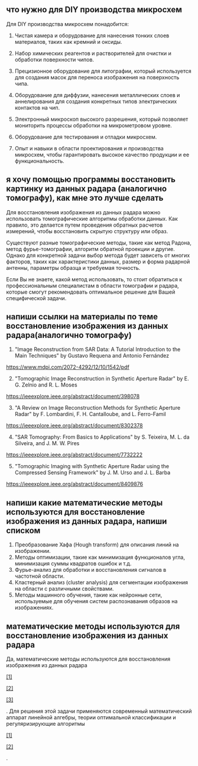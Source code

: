 ## что нужно для DIY производства микросхем

Для DIY производства микросхем понадобится:

1. Чистая камера и оборудование для нанесения тонких слоев материалов, таких как кремний и оксиды.

2. Набор химических реагентов и растворителей для очистки и обработки поверхности чипов.

3. Прецизионное оборудование для литографии, который используется для создания масок для переноса изображения на поверхность чипа.

4. Оборудование для диффузии, нанесения металлических слоев и аннелирования для создания конкретных типов электрических контактов на чип.

5. Электронный микроскоп высокого разрешения, который позволяет мониторить процессы обработки на микрометровом уровне.

6. Оборудование для тестирования и отладки микросхем.

7. Опыт и навыки в области проектирования и производства микросхем, чтобы гарантировать высокое качество продукции и ее функциональность.

## я хочу помощью программы восстановить картинку из данных радара (аналогично томографу), как мне это лучше сделать

Для восстановления изображения из данных радара можно использовать томографические алгоритмы обработки данных. Как правило, это делается путем проведения обратных расчетов измерений, чтобы восстановить скрытую структуру или образ.

Существуют разные томографические методы, такие как метод Радона, метод фурье-томографии, алгоритм обратной проекции и другие. Однако для конкретной задачи выбор метода будет зависеть от многих факторов, таких как характеристики данных, размер и форма радарной антенны, параметры образца и требуемая точность.

Если Вы не знаете, какой метод использовать, то стоит обратиться к профессиональным специалистам в области томографии и радара, которые смогут рекомендовать оптимальное решение для Вашей специфической задачи.

## напиши ссылки на материалы по теме восстановление изображения из данных радара(аналогично томографу)

1. "Image Reconstruction from SAR Data: A Tutorial Introduction to the Main Techniques" by Gustavo Requena and Antonio Fernández

https://www.mdpi.com/2072-4292/12/10/1542/pdf

2. "Tomographic Image Reconstruction in Synthetic Aperture Radar" by E. G. Zelnio and R. L. Moses

https://ieeexplore.ieee.org/abstract/document/398078

3. "A Review on Image Reconstruction Methods for Synthetic Aperture Radar" by F. Lombardini, F. H. Cantalloube, and L. Ferro-Famil

https://ieeexplore.ieee.org/abstract/document/8302378

4. "SAR Tomography: From Basics to Applications" by S. Teixeira, M. L. da Silveira, and J. M. W. Pires

https://ieeexplore.ieee.org/abstract/document/7732222

5. "Tomographic Imaging with Synthetic Aperture Radar using the Compressed Sensing Framework" by J. M. Urso and J. L. Barba

https://ieeexplore.ieee.org/abstract/document/8409876

## напиши какие математические методы используются для  восстановление изображения из данных радара, напиши списком

1. Преобразование Хафа (Hough transform) для описания линий на изображении.
2. Методы оптимизации, такие как минимизация функционалов угла, минимизация суммы квадратов ошибок и т.д.
3. Фурье-анализ для обработки и восстановления сигналов в частотной области.
4. Кластерный анализ (cluster analysis) для сегментации изображения на области с различными свойствами.
5. Методы машинного обучения, такие как нейронные сети, используемые для обучения систем распознавания образов на изображениях.

## математические методы используются для восстановление изображения из данных радара

Да, математические методы используются для восстановления изображения из данных радара

[[1]](https://tekhnosfera.com/metody-i-algoritmy-obrabotki-informatsii-v-avtonomnyh-sistemah-radiovideniya-pri-malovysotnyh-poletah-letatelnyh-apparato)

[[2]](https://cyberleninka.ru/article/n/ustoychivye-metody-vosstanovleniya-zashumlennyh-izobrazheniy)

[[3]](https://www.dissercat.com/content/matematicheskie-metody-analiza-dannykh-v-usloviyakh-primenimosti-statisticheskoi-modeli-rais)

. Для решения этой задачи применяются современный математический аппарат линейной алгебры, теории оптимальной классификации и регуляризирующие алгоритмы

[[1]](https://tekhnosfera.com/metody-i-algoritmy-obrabotki-informatsii-v-avtonomnyh-sistemah-radiovideniya-pri-malovysotnyh-poletah-letatelnyh-apparato)

[[2]](https://cyberleninka.ru/article/n/ustoychivye-metody-vosstanovleniya-zashumlennyh-izobrazheniy)

.